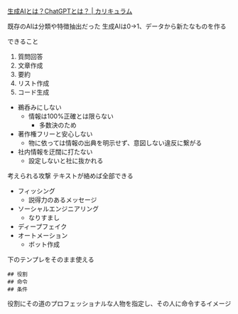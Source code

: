 [生成AIとは？ChatGPTとは？ | カリキュラム](https://curriculum.sodateru-engineer.com/courses/chatgpt-course/lesson/1-1-2/)

既存のAIは分類や特徴抽出だった
生成AIは0→1、データから新たなものを作る

できること
1. 質問回答
2. 文章作成
3. 要約
4. リスト作成
5. コード生成

- 鵜呑みにしない
    - 情報は100%正確とは限らない
        - 多数決のため
- 著作権フリーと安心しない
    - 物に依っては情報の出典を明示せず、意図しない違反に繋がる
- 社内情報を迂闊に打たない
    - 設定しないと社に抜かれる

考えられる攻撃
    テキストが絡めば全部できる
- フィッシング
    - 説得力のあるメッセージ
- ソーシャルエンジニアリング
    - なりすまし
- ディープフェイク
- オートメーション
    - ボット作成

下のテンプレをそのまま使える
```
## 役割
## 命令
## 条件
```
役割にその道のプロフェッショナルな人物を指定し、その人に命令するイメージ